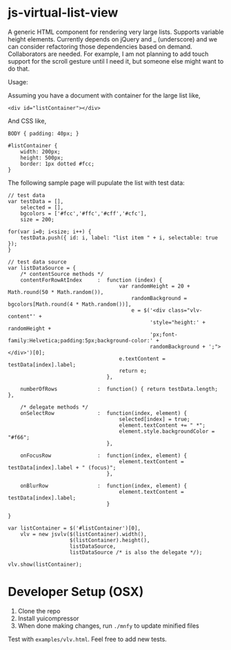 js-virtual-list-view
====================

A generic HTML component for rendering very large lists. Supports variable height elements. Currently depends on jQuery and _ (underscore) and we can consider refactoring those dependencies based on demand. Collaborators are needed. For example, I am not planning to add touch support for the scroll gesture until I need it, but someone else might want to do that.

Usage:

Assuming you have a document with container for the large list like,

    <div id="listContainer"></div>

And CSS like,

    BODY { padding: 40px; }

    #listContainer {
        width: 200px;
        height: 500px;   
        border: 1px dotted #fcc;
    }

The following sample page will pupulate the list with test data:

    // test data
    var testData = [],
        selected = [],
        bgcolors = ['#fcc','#ffc','#cff','#cfc'],
        size = 200;

    for(var i=0; i<size; i++) {
        testData.push({ id: i, label: "list item " + i, selectable: true });
    }

    // test data source
    var listDataSource = {
        /* contentSource methods */
        contentForRowAtIndex     :  function (index) {
                                        var randomHeight = 20 + Math.round(50 * Math.random()),
                                            randomBackground = bgcolors[Math.round(4 * Math.random())],
                                            e = $('<div class="vlv-content"' +
                                                  'style="height:' + randomHeight + 
                                                  'px;font-family:Helvetica;padding:5px;background-color:' +
                                                  randomBackground + ';"></div>')[0];
                                        e.textContent = testData[index].label;
                                        return e;
                                    },
        
        numberOfRows             :  function() { return testData.length; },

        /* delegate methods */
        onSelectRow              :  function(index, element) { 
                                        selected[index] = true;
                                        element.textContent += " *";
                                        element.style.backgroundColor = "#f66";
                                    },

        onFocusRow               :  function(index, element) { 
                                        element.textContent = testData[index].label + " (focus)";
                                    },

        onBlurRow                :  function(index, element) { 
                                        element.textContent = testData[index].label;
                                    }

    }

    var listContainer = $('#listContainer')[0],
        vlv = new jsvlv($(listContainer).width(), 
                        $(listContainer).height(), 
                        listDataSource, 
                        listDataSource /* is also the delegate */);

    vlv.show(listContainer);
    
    
Developer Setup (OSX)
=====================

1. Clone the repo
2. Install yuicompressor
3. When done making changes, run `./mnfy` to update minified files

Test with `examples/vlv.html`. Feel free to add new tests.
